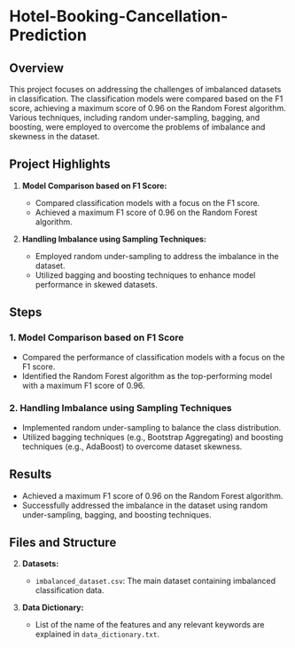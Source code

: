 # Hotel-Booking-Cancellation-Prediction


## Overview

This project focuses on addressing the challenges of imbalanced datasets in classification. The classification models were compared based on the F1 score, achieving a maximum score of 0.96 on the Random Forest algorithm. Various techniques, including random under-sampling, bagging, and boosting, were employed to overcome the problems of imbalance and skewness in the dataset.

## Project Highlights

1. **Model Comparison based on F1 Score:**
   - Compared classification models with a focus on the F1 score.
   - Achieved a maximum F1 score of 0.96 on the Random Forest algorithm.

2. **Handling Imbalance using Sampling Techniques:**
   - Employed random under-sampling to address the imbalance in the dataset.
   - Utilized bagging and boosting techniques to enhance model performance in skewed datasets.

## Steps

### 1. Model Comparison based on F1 Score

- Compared the performance of classification models with a focus on the F1 score.
- Identified the Random Forest algorithm as the top-performing model with a maximum F1 score of 0.96.

### 2. Handling Imbalance using Sampling Techniques

- Implemented random under-sampling to balance the class distribution.
- Utilized bagging techniques (e.g., Bootstrap Aggregating) and boosting techniques (e.g., AdaBoost) to overcome dataset skewness.

## Results

- Achieved a maximum F1 score of 0.96 on the Random Forest algorithm.
- Successfully addressed the imbalance in the dataset using random under-sampling, bagging, and boosting techniques.

## Files and Structure

2. **Datasets:**
   - `imbalanced_dataset.csv`: The main dataset containing imbalanced classification data.

3. **Data Dictionary:**
   - List of the name of the features and any relevant keywords are explained in `data_dictionary.txt`.

